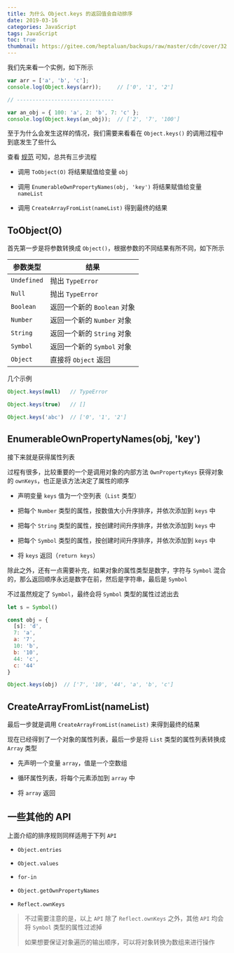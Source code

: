 ```yaml
---
title: 为什么 Object.keys 的返回值会自动排序
date: 2019-03-16
categories: JavaScript
tags: JavaScript
toc: true
thumbnail: https://gitee.com/heptaluan/backups/raw/master/cdn/cover/32.jpg
---
```


我们先来看一个实例，如下所示

<!--more-->

```js
var arr = ['a', 'b', 'c'];
console.log(Object.keys(arr));     // ['0', '1', '2']

// -------------------------------

var an_obj = { 100: 'a', 2: 'b', 7: 'c' };
console.log(Object.keys(an_obj));  // ['2', '7', '100']
```

至于为什么会发生这样的情况，我们需要来看看在 `Object.keys()` 的调用过程中到底发生了些什么

查看 [规范](http://zhoushengfe.com/es6/es6-ch.html#sec-object.keys) 可知，总共有三步流程

* 调用 `ToObject(O)` 将结果赋值给变量 `obj`

* 调用 `EnumerableOwnPropertyNames(obj, 'key')` 将结果赋值给变量 `nameList`

* 调用 `CreateArrayFromList(nameList)` 得到最终的结果


## ToObject(O)

首先第一步是将参数转换成 `Object()`，根据参数的不同结果有所不同，如下所示

|参数类型|结果|
|-|-|
|`Undefined`|抛出 `TypeError`|
|`Null`|抛出 `TypeError`|
|`Boolean`|返回一个新的 `Boolean` 对象|
|`Number`|返回一个新的 `Number` 对象|
|`String`|返回一个新的 `String` 对象|
|`Symbol`|返回一个新的 `Symbol` 对象|
|`Object`|直接将 `Object` 返回|

几个示例

```js
Object.keys(null)   // TypeError

Object.keys(true)   // []

Object.keys('abc')  // ['0', '1', '2']
```


## EnumerableOwnPropertyNames(obj, 'key')

接下来就是获得属性列表

过程有很多，比较重要的一个是调用对象的内部方法 `OwnPropertyKeys` 获得对象的 `ownKeys`，也正是该方法决定了属性的顺序

* 声明变量 `keys` 值为一个空列表（`List` 类型）

* 把每个 `Number` 类型的属性，按数值大小升序排序，并依次添加到 `keys` 中

* 把每个 `String` 类型的属性，按创建时间升序排序，并依次添加到 `keys` 中

* 把每个 `Symbol` 类型的属性，按创建时间升序排序，并依次添加到 `keys` 中

* 将 `keys` 返回（`return keys`）

除此之外，还有一点需要补充，如果对象的属性类型是数字，字符与 `Symbol` 混合的，那么返回顺序永远是数字在前，然后是字符串，最后是 `Symbol`

不过虽然规定了 `Symbol`，最终会将 `Symbol` 类型的属性过滤出去

```js
let s = Symbol()

const obj = {
  [s]: 'd',
  7: 'a',
  a: '7',
  10: 'b',
  b: '10',
  44: 'c',
  c: '44'
}

Object.keys(obj)  // ['7', '10', '44', 'a', 'b', 'c']
```

## CreateArrayFromList(nameList)

最后一步就是调用 `CreateArrayFromList(nameList)` 来得到最终的结果

现在已经得到了一个对象的属性列表，最后一步是将 `List` 类型的属性列表转换成 `Array` 类型

* 先声明一个变量 `array`，值是一个空数组

* 循环属性列表，将每个元素添加到 `array` 中

* 将 `array` 返回



## 一些其他的 API

上面介绍的排序规则同样适用于下列 `API`

* `Object.entries`

* `Object.values`

* `for-in`

* `Object.getOwnPropertyNames`

* `Reflect.ownKeys`

> 不过需要注意的是，以上 `API` 除了 `Reflect.ownKeys` 之外，其他 `API` 均会将 `Symbol` 类型的属性过滤掉
>
> 如果想要保证对象遍历的输出顺序，可以将对象转换为数组来进行操作

